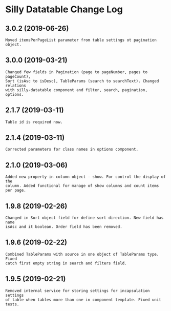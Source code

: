 # Silly Datatable Change Log

## 3.0.2 (2019-06-26)

    Moved itemsPerPageList parameter from table settings ot pagination object.

## 3.0.0 (2019-03-21)

    Changed few fields in Pagination (page to pageNumber, pages to pageCount),
    Sort (isAsc to isDesc), TableParams (search to searchText). Changed relations
    with silly-datatable component and filter, search, pagination, options.

## 2.1.7 (2019-03-11)

    Table id is required now.

## 2.1.4 (2019-03-11)

    Corrected parameters for class names in options component.

## 2.1.0 (2019-03-06)

    Added new property in column object - show. For control the display of the
    column. Added functional for manage of show columns and count items per page.

## 1.9.8 (2019-02-26)

    Changed in Sort object field for define sort direction. New field has name
    isAsc and it boolean. Order field has been removed.

## 1.9.6 (2019-02-22)

    Combined TableParams with source in one object of TableParams type. Fixed
    catch first empty string in search and filters field.

## 1.9.5 (2019-02-21)

    Removed internal service for storing settings for incapsulation settings 
    of table when tables more than one in component template. Fixed unit tests.